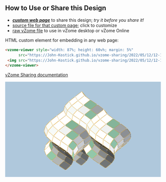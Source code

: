 
## How to Use or Share this Design

 - [***custom web page***][post] to share this design; *try it before you share it!*
 - [source file for that custom page][source]; click to customize
 - [raw vZome file][raw] to use in vZome desktop or vZome Online
 
 HTML custom element for embedding in any web page:
 ```html
<vzome-viewer style="width: 87%; height: 60vh; margin: 5%"
       src="https://John-Kostick.github.io/vzome-sharing/2022/05/12/12-16-39-three-armed-rhombic-spirallohedra-12-gon/three-armed-rhombic-spirallohedra-12-gon.vZome" >
  <img src="https://John-Kostick.github.io/vzome-sharing/2022/05/12/12-16-39-three-armed-rhombic-spirallohedra-12-gon/three-armed-rhombic-spirallohedra-12-gon.png" />
</vzome-viewer>
 ```

[vZome Sharing documentation](https://vzome.github.io/vzome/sharing.html#how-it-works)

![Image](<three-armed-rhombic-spirallohedra-12-gon.png>)


[post]: <https://John-Kostick.github.io/vzome-sharing/2022/05/12/three-armed-rhombic-spirallohedra-12-gon-12-16-39.html>
[source]: <https://github.com/John-Kostick/vzome-sharing/edit/main/_posts/2022-05-12-three-armed-rhombic-spirallohedra-12-gon-12-16-39.md>
[raw]: <https://raw.githubusercontent.com/John-Kostick/vzome-sharing/main/2022/05/12/12-16-39-three-armed-rhombic-spirallohedra-12-gon/three-armed-rhombic-spirallohedra-12-gon.vZome>